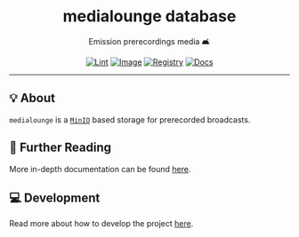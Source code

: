<h1 align="center">medialounge database</h1>

<div align="center">

Emission prerecordings media 🛋️

[![Lint](https://github.com/radio-aktywne/database-medialounge/actions/workflows/lint.yaml/badge.svg)](https://github.com/radio-aktywne/database-medialounge/actions/workflows/lint.yaml)
[![Image](https://github.com/radio-aktywne/database-medialounge/actions/workflows/image.yaml/badge.svg)](https://github.com/radio-aktywne/database-medialounge/actions/workflows/image.yaml)
[![Registry](https://github.com/radio-aktywne/database-medialounge/actions/workflows/registry.yaml/badge.svg)](https://github.com/radio-aktywne/database-medialounge/actions/workflows/registry.yaml)
[![Docs](https://github.com/radio-aktywne/database-medialounge/actions/workflows/docs.yaml/badge.svg)](https://github.com/radio-aktywne/database-medialounge/actions/workflows/docs.yaml)

</div>

---

## 💡 About

`medialounge` is a [`MinIO`](https://min.io) based storage
for prerecorded broadcasts.

## 📄 Further Reading

More in-depth documentation can be found
[here](https://radio-aktywne.github.io/database-medialounge).

## 💻 Development

Read more about how to develop the project
[here](https://github.com/radio-aktywne/database-medialounge/blob/main/CONTRIBUTING.md).
